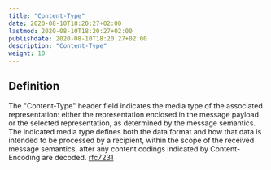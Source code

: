 ```yaml
---
title: "Content-Type"
date: 2020-08-10T18:20:27+02:00
lastmod: 2020-08-10T18:20:27+02:00
publishdate: 2020-08-10T18:20:27+02:00
description: "Content-Type"
weight: 10
---
```

## Definition
The "Content-Type" header field indicates the media type of the
   associated representation: either the representation enclosed in the
   message payload or the selected representation, as determined by the
   message semantics.  The indicated media type defines both the data
   format and how that data is intended to be processed by a recipient,
   within the scope of the received message semantics, after any content
   codings indicated by Content-Encoding are decoded. [rfc7231](https://tools.ietf.org/html/rfc7231#section-3.1.1.5)
